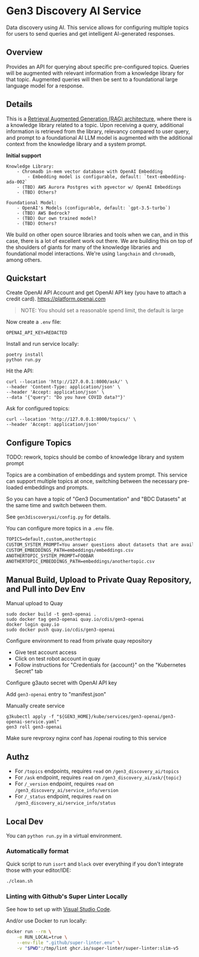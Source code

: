 # Gen3 Discovery AI Service

Data discovery using AI. This service allows for configuring multiple topics
for users to send queries and get intelligent AI-generated responses.

## Overview

Provides an API for querying about specific pre-configured topics. 
Queries will be augmented with relevant information from a 
knowledge library for that topic. Augmented queries will then be sent 
to a foundational large language model 
for a response.

## Details

This is a [Retrieval Augmented Generation (RAG) architecture](https://arxiv.org/abs/2005.11401), where there is a
knowledge library related to a topic. Upon receiving a query, additional information is retrieved from the library, relevancy compared to
user query, and prompt to a foundational AI LLM model is augmented with the 
additional context from the knowledge library and a system prompt.

**Initial support**

    Knowledge Library:
        - Chromadb in-mem vector database with OpenAI Embedding
            - Embedding model is configurable, default: `text-embedding-ada-002`
        - (TBD) AWS Aurora Postgres with pgvector w/ OpenAI Embeddings
        - (TBD) Others?

    Foundational Model:
        - OpenAI's Models (configurable, default: `gpt-3.5-turbo`)
        - (TBD) AWS Bedrock?
        - (TBD) Our own trained model?
        - (TBD) Others?

We build on other open source libraries and tools when we can, and in this case,
there is a lot of excellent work out there. We are building this on top of the
shoulders of giants for many of the knowledge libraries and foundational model 
interactions. We're using `langchain` and `chromadb`, among others.

## Quickstart

Create OpenAI API Account and get OpenAI API key (you have to attach a credit card).
https://platform.openai.com

> NOTE: You should set a reasonable spend limit, the default is large

Now create a `.env` file:

```.env
OPENAI_API_KEY=REDACTED
```

Install and run service locally:

```commandline
poetry install
python run.py
```

Hit the API:

```commandline
curl --location 'http://127.0.0.1:8000/ask/' \
--header 'Content-Type: application/json' \
--header 'Accept: application/json' \
--data '{"query": "Do you have COVID data?"}'
```

Ask for configured topics:

```commandline
curl --location 'http://127.0.0.1:8000/topics/' \
--header 'Accept: application/json'
```

## Configure Topics

TODO: rework, topics should be combo of knowledge library and system prompt

Topics are a combination of embeddings and system prompt. This service
can support multiple topics at once, switching between the necessary pre-loaded
embeddings and prompts.

So you can have a topic of "Gen3 Documentation" and "BDC Datasets" at the same
time and switch between them.

See `gen3discoveryai/config.py` for details.

You can configure more topics in a `.env` file.

```txt
TOPICS=default,custom,anothertopic
CUSTOM_SYSTEM_PROMPT=You answer questions about datasets that are available in BioData Catalyst. You'll be given relevant dataset descriptions for every dataset that's been ingested into BioData Catalyst. You are acting as a search assistant for a biomedical researcher (who will be asking you questions). The researcher is likely trying to find datasets of interest for a particular research question. You should recommend datasets that may be of interest to that researcher.
CUSTOM_EMBEDDINGS_PATH=embeddings/embeddings.csv
ANOTHERTOPIC_SYSTEM_PROMPT=FOOBAR
ANOTHERTOPIC_EMBEDDINGS_PATH=embeddings/anothertopic.csv
```

## Manual Build, Upload to Private Quay Repository, and Pull into Dev Env

Manual upload to Quay

```commandline
sudo docker build -t gen3-openai .
sudo docker tag gen3-openai quay.io/cdis/gen3-openai
docker login quay.io
sudo docker push quay.io/cdis/gen3-openai
```

Configure environment to read from private quay repository

* Give test account access
* Click on test robot account in quay
* Follow instructions for "Credentials for {account}" on the "Kubernetes Secret" tab

Configure g3auto secret with OpenAI API key

Add `gen3-openai` entry to "manifest.json"

Manually create service

```commandline
g3kubectl apply -f "${GEN3_HOME}/kube/services/gen3-openai/gen3-openai-service.yaml"
gen3 roll gen3-openai
```

Make sure revproxy nginx conf has /openai routing to this service


## Authz

- For `/topics` endpoints, requires `read` on `/gen3_discovery_ai/topics`
- For `/ask` endpoint, requires `read` on `/gen3_discovery_ai/ask/{topic}`
- For `/_version` endpoint, requires `read` on `/gen3_discovery_ai/service_info/version`
- For `/_status` endpoint, requires `read` on `/gen3_discovery_ai/service_info/status`


## Local Dev

You can `python run.py` in a virtual environment.

### Automatically format

Quick script to run `isort` and `black` over everything if 
you don't integrate those with your editor/IDE:

```bash
./clean.sh
```

### Linting with Github's Super Linter Locally

See how to set up with [Visual Studio Code](https://github.com/super-linter/super-linter/blob/main/README.md#codespaces-and-visual-studio-code).

And/or use Docker to run locally:

```bash
docker run --rm \
    -e RUN_LOCAL=true \
    --env-file ".github/super-linter.env" \
    -v "$PWD":/tmp/lint ghcr.io/super-linter/super-linter:slim-v5
```